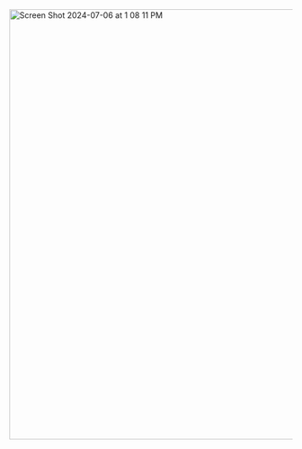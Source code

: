 
<img width="765" alt="Screen Shot 2024-07-06 at 1 08 11 PM" src="https://github.com/acroospulle/FreeCodeCamp/assets/79591114/6c820ffc-0a98-4bc2-8a8e-7a0504a76be0">
